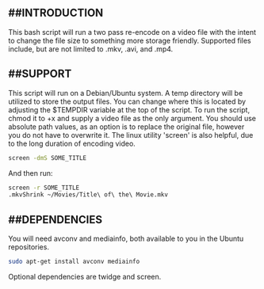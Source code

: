 ##INTRODUCTION
-------------------------------------------------------
This bash script will run a two pass re-encode on a video 
file with the intent to change the file size to something 
more storage friendly. 
Supported files include, but are not limited to .mkv, .avi, and .mp4.

##SUPPORT
-------------------------------------------------------
This script will run on a Debian/Ubuntu system. A temp 
directory will be utilized to store the output files. 
You can change where this is located by adjusting the $TEMPDIR 
variable at the top of the script. To run the script, chmod it 
to +x and supply a video file as the only argument. 
You should use absolute path values, as an option is to 
replace the original file, however you do not have to overwrite it.
The linux utility 'screen' is also helpful, due to the 
long duration of encoding video.
```sh
screen -dmS SOME_TITLE
```
And then run:
```sh
screen -r SOME_TITLE
.mkvShrink ~/Movies/Title\ of\ the\ Movie.mkv
```


##DEPENDENCIES
-------------------------------------------------------
You will need avconv and mediainfo, both available to you in the Ubuntu repositories.
```sh
sudo apt-get install avconv mediainfo
```
Optional dependencies are twidge and screen.

